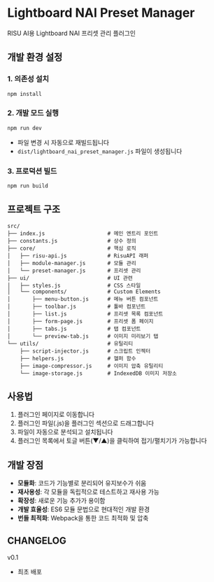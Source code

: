 # Lightboard NAI Preset Manager

RISU AI용 Lightboard NAI 프리셋 관리 플러그인

## 개발 환경 설정

### 1. 의존성 설치
```bash
npm install
```

### 2. 개발 모드 실행
```bash
npm run dev
```
- 파일 변경 시 자동으로 재빌드됩니다
- `dist/lightboard_nai_preset_manager.js` 파일이 생성됩니다

### 3. 프로덕션 빌드
```bash
npm run build
```

## 프로젝트 구조

```
src/
├── index.js                    # 메인 엔트리 포인트
├── constants.js                # 상수 정의
├── core/                       # 핵심 로직
│   ├── risu-api.js             # RisuAPI 래퍼
│   ├── module-manager.js       # 모듈 관리
│   └── preset-manager.js       # 프리셋 관리
├── ui/                         # UI 관련
│   ├── styles.js               # CSS 스타일
│   └── components/             # Custom Elements
│       ├── menu-button.js      # 메뉴 버튼 컴포넌트
│       ├── toolbar.js          # 툴바 컴포넌트
│       ├── list.js             # 프리셋 목록 컴포넌트
│       ├── form-page.js        # 프리셋 폼 페이지
│       ├── tabs.js             # 탭 컴포넌트
│       └── preview-tab.js      # 이미지 미리보기 탭
└── utils/                      # 유틸리티
    ├── script-injector.js      # 스크립트 인젝터
    ├── helpers.js              # 헬퍼 함수
    ├── image-compressor.js     # 이미지 압축 유틸리티
    └── image-storage.js        # IndexedDB 이미지 저장소
```

## 사용법

1. 플러그인 페이지로 이동합니다
2. 플러그인 파일(.js)을 플러그인 섹션으로 드래그합니다
3. 파일이 자동으로 분석되고 설치됩니다
4. 플러그인 목록에서 토글 버튼(▼/▲)을 클릭하여 접기/펼치기가 가능합니다

## 개발 장점

- **모듈화**: 코드가 기능별로 분리되어 유지보수가 쉬움
- **재사용성**: 각 모듈을 독립적으로 테스트하고 재사용 가능
- **확장성**: 새로운 기능 추가가 용이함
- **개발 효율성**: ES6 모듈 문법으로 현대적인 개발 환경
- **번들 최적화**: Webpack을 통한 코드 최적화 및 압축

## CHANGELOG
v0.1 
- 최초 배포